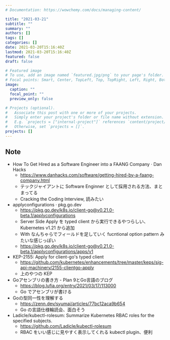 ```yaml
---
# Documentation: https://wowchemy.com/docs/managing-content/

title: "2021-03-21"
subtitle: ""
summary: ""
authors: []
tags: []
categories: []
date: 2021-03-20T15:16:40Z
lastmod: 2021-03-20T15:16:40Z
featured: false
draft: false

# Featured image
# To use, add an image named `featured.jpg/png` to your page's folder.
# Focal points: Smart, Center, TopLeft, Top, TopRight, Left, Right, BottomLeft, Bottom, BottomRight.
image:
  caption: ""
  focal_point: ""
  preview_only: false

# Projects (optional).
#   Associate this post with one or more of your projects.
#   Simply enter your project's folder or file name without extension.
#   E.g. `projects = ["internal-project"]` references `content/project/deep-learning/index.md`.
#   Otherwise, set `projects = []`.
projects: []
---
```


## Note

* How To Get Hired as a Software Engineer into a FAANG Company · Dan Hacks
  * https://www.danhacks.com/software/getting-hired-by-a-faang-company.html
  * テックジャイアントに Software Enginner として採用される方法、まとまってる
  * Cracking the Coding Interview, 読みたい
* applyconfigurations · pkg.go.dev
  * https://pkg.go.dev/k8s.io/client-go@v0.21.0-beta.1/applyconfigurations
  * Server Side Apply を typed client から実行できるやつらしい、Kubernetes v1.21 から追加
  * With なんちゃらでフィールドを足していく fucntional option pattern みたいな感じっぽい
  * https://pkg.go.dev/k8s.io/client-go@v0.21.0-beta.1/applyconfigurations/apps/v1
* KEP-2155: Apply for client-go's typed client
  * https://github.com/kubernetes/enhancements/tree/master/keps/sig-api-machinery/2155-clientgo-apply
  * 上のやつの KEP
* Goアセンブリの書き方 - Plan 9とGo言語のブログ
  * https://blog.lufia.org/entry/2021/03/17/113000
  * Go でアセンブリが書ける
* Goの型同一性を理解する
  * https://zenn.dev/syumai/articles/77bc12aca9b654
  * Go の言語仕様輪読会、面白そう
* Ladicle/kubectl-rolesum: Summarize Kubernetes RBAC roles for the specified subjects.
  * https://github.com/Ladicle/kubectl-rolesum
  * RBAC をいい感じに見やすく表示してくれる kubectl plugin、便利
